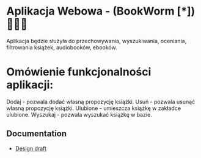 # Aplikacja Webowa - (BookWorm [*])  🐛🐛🐛


Aplikacja będzie służyła do przechowywania, wyszukiwania, oceniania, filtrowania książek, audiobooków, ebooków.

# Omówienie funkcjonalności aplikacji:

Dodaj - pozwala dodać własną propozycję książki.
Usuń - pozwala usunąć własną propozycję książki.
Ulubione - umieszcza książkę w zakładce ulubione.
Wyszukaj - pozwala wyszukać książkę w bazie.






## Documentation

* [Design draft](docs/DESIGN.md)

